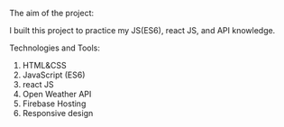 

The aim of the project:

I built this project to practice my JS(ES6), react JS, and API knowledge. 




Technologies and Tools:

1) HTML&CSS
2) JavaScript (ES6)
3) react JS
5) Open Weather API
6) Firebase Hosting 
7) Responsive design


